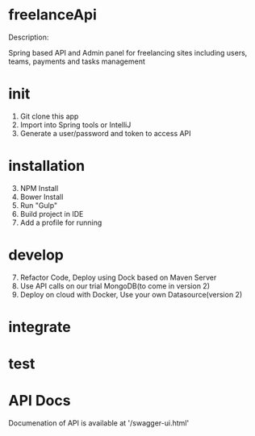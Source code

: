 # freelanceApi

Description: </br>

Spring based API and Admin panel for freelancing sites including users, teams, payments and tasks management</br>

# init

1) Git clone this app</br>
2) Import into Spring tools or IntelliJ</br>
3) Generate a user/password and token to access API</br>

# installation

3) NPM Install</br>
4) Bower Install</br>
5) Run "Gulp"</br>
6) Build project in IDE</br>
7) Add a profile for running</br>

# develop
7) Refactor Code, Deploy using Dock based on Maven Server</br>
8) Use API calls on our trial MongoDB(to come in version 2)</br>
9) Deploy on cloud with Docker, Use your own Datasource(version 2)</br>

# integrate
# test

# API Docs

Documenation of API is available at '/swagger-ui.html'
